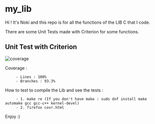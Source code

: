 # my_lib

Hi ! It's Noki and this repo is for all the functions of the LIB C that I code.

There are some Unit Tests made with Criterion for some functions.

## Unit Test with Criterion

![coverage](https://user-images.githubusercontent.com/72025226/138173352-f47d264a-2445-4b0a-abb4-95a765279cad.jpeg)

Coverage :

         - Lines : 100%
         - Branches : 93.3%

How to test to compile the Lib and see the tests :
         
         - 1. make re (If you don't have make : sudo dnf install make automake gcc gcc-c++ kernel-devel)
         - 2. firefox covr.html

Enjoy :)

